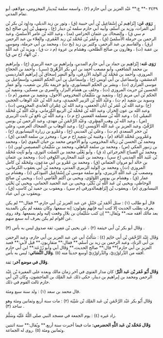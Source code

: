 ٣٤٣٩ -** ع:** عَبْد العزيز بن أَبي حازم (٢) ، واسمه سلمة بْندينار المخزومي، مولاهم، أبو تمام المدني.

**رَوَى عَن:** إِبْرَاهِيم بْن إِسْمَاعِيل بْن أَبي حبيبة (ق) ، وثور بن زيد الديلي، وداود بْن بكر بْن أَبي الفرات، وزيد بن أسلم، وأبيه أبي حازم سلمة بْن دينار (ع) ، وسهيل بْن أَبي صالح (بخ م سي ق) ، والضحاك بن عثمان الحزامي (مد) ، وعبد الله بْن عامر الأَسلميّ، وعبد الرحمن بن حرملة الأَسلميّ (ق) ، وعُمَر بْن مُحَمَّد بْن زيد العُمَري، والعلاء بن عبد الرحمن (رق) ، والقاسم بن عبد الرحمن، وكثير بن زيد (بخ ت) ، ومحمد بن أَبي حرملة، وموسى بن عقبة (ت) ، وهارون بن صالح الطلحي، وهشام بن عروة (م د ت ق) ، ويزيد بْن عَبد اللَّهِ بْن الهاد (خ س ق) .

**رَوَى عَنه:** إِبْرَاهِيم بن حماد بن أَبي حازم المدني، وإبراهيم بن حمة الزبيري (خ) ، وإبراهيم بن محمد الشافعي، وأبو مصعب أحمد بن أَبي بكر الزُّهْرِيّ (سي) ، وأحمد بن الحجاج المروزي، وأحمد بن مُحَمَّد بْن الوليد الأزرقي، وأَبُو النضر إسحاق بْن إبراهيم الفارديسي الدمشقي، وإسماعيل بن أَبي أويس (خ) ، وإسماعيل بن أَبي الحكم الثقفي، وإسماعيل بن موسى الفزاري (ت) ، وبشر بن الحكم النيسابوري، وأبو خزيمة بكار بن شعيب، وأَبُو عمار الحسين بْن حريث المروزي (ت) ، وخلف بن هشام البزار، والسري بن مسكين، وسَعِيد بْن الحكم بْن أَبي مريم (خ) ، وسَعِيد بن سُلَيْمان المخزومي الأحول، وسَعِيد بن منصور (م د) ، وسويد بن سَعِيد (م ت) ، وعَبْد اللَّهِ بْن الزبير الحميدي، وعبد الله بْن عَبْد الوهاب الحجبي (خ) ،وعبد الله بْن عُمَر بْن أبان الجعفي، وعبد الله بْن عِمْران العابدي المخزومي (ت) ، وعبد الله بن عون الخزاز، وعبد الله بْن مُحَمَّد بْن الربيع الكرماني، وعَبْد اللَّهِ بْن مُحَمَّد النفيلي (د) ، وعبد اللَّه بْن مسلمة القعنبي (خ م د) ، وعبد اللَّه بْن نافع بْن ثابت الزبيري (س) ، وعبد الله بْن وهب المِصْرِي، وعَبْد الرَّحْمَنِ بْن مهدي، وعبد الرحمن بْن يونس الرَّقِّيّ، وعبد العزيز بن عَبد اللَّه الأُوَيسي (خ) ، وعبد الوهاب بن الضحاك العرضي، وعلي بْن حجر السعدي (م ت) ، وعلي بْن المديني (خ) ، وعَمْرو بن زرارة النيسابوري (خ) ، وعَمْروبن مُحَمَّد الناقد (م) ، وقتيبة بْن سَعِيد (خ م س) ، ومحرز بن سلمة العدني (ق) ، ومحمد بْن الحسن بْن زبالة المخزومي، وأبو الأَحوص محمد بن حبان البغوي (م) ، ومحمد بن زنبور المكي (س) ، ومحمد بن سلمة الباهلي، ومحمد بن سُلَيْمان المصيصي لوين (د) ، ومحمد بْن الصباح الجرجرائي (د ق) ، وأبو يَعْلَى محمد بن الصلت التوزي، وأبو ثَابِت مُحَمَّد بْن عُبَيد اللَّهِ المديني (خ سي) ، ومحمد بن عُبَيد المحاربي الكوفي (ت) ، ومحمد بن عثمان بن خالد أبو مروان العثماني (ق) ، ومحمد بن عَمْرو بن أَبي مذعون، ومُحَمَّد بْن كامل المروزي (ت) ، ومحمد بن الوليد الزبيري المدني، ومحمد بْن أَبي يعقوب الكرماني، ومصعب بْن عَبد اللَّهِ الزبيري، وأبو سلمة موسى بْن إِسْمَاعِيل التبوذكي (د) ، وهشام بن عمار (ق) ، وهشام بن يونس اللؤلؤي، ويحيى بن أكثم الْقَاضِي (ت) ، ويحيى بْن صالح الوحاظي، ويحيى بْن عَبد اللَّهِ بْن بُكَيْر، ويحيى بن عبد الحميد الحماني، ويحيى بْن يَحْيَى النيسابوري (م) ، ويعقوب بْن إِبْرَاهِيمالدورقي (م سي) ، ويعقوب بن حميد بْن كاسب (ق) ، ويعقوب بن أَبي عباد.

قال أبو طالب (١) : سئل أَحْمَد بْن حَنْبَلٍ عن عبد العزيز بْن أَبي حازم،** فقال:** لم يكن يعرف بطلب الحديث إلا كتب أبيه فإنهم يقولون: إنه سمعها. وكان يتفقه لم يكن بالمدينة بعد مالك أفقه منه،** ويُقال:** إن كتب سُلَيْمان بن بلال وقعت إليه ولم يسمعها. وقد روى عن أقوام لم يكن يعرف أنه سمع منهم.

وَقَال أبو بكر بْن أَبي خيثمة (٢) ، عَن يحيى بْن مَعِين، ثقة صدوق ليس به بأس (٣) .

وَقَال عَبْد الرَّحْمَنِ بْن أَبي حَاتِم (٤) : سَأَلتُ أبي عن عبد العزيز بن أَبي حازم، وعبد الرحمن بن أَبي الزناد، وعبد الرحمن بن زيد بن أسلم،** فقال:** متقاربون.** قيل لأبي:** فعبد العزيز بن أَبي حازم؟** قال:** صالح الحديث،** وَقَال أبي وأبو زُرْعَة:** ابن أَبي حازم أفقه من الدَّراوَرْدِيّ، والدَّراوَرْدِيّ أوسع حديثاً منه (٥) .**وَقَال النَّسَائي:** ليس به بأس.

**وَقَال في موضع آخر:** ثقة.

**وَقَال أَبُو عُمَر بْن عَبد الْبَرِّ:** كان مدار الفتوى في آخر زمان مالك وبعده على المغيرة بْن عَبْد الرحمن ومحمد بن إبراهيم بن دينار، حكى ذلك عَبد المَلِك بن الماجشون، وكان ابْن أَبي حازم ثالث القوم في ذلك.

قال محمد بن سعد (١) : ولد سنة سبع ومئة.

وَقَال أَبُو بكر عَبْد الرَّحْمَنِ بْن عَبد المَلِك بْن شَيْبَة (٢) : مات سنة أربع وثمانين ومئة وهو ساجد (٣) .

زاد غيره (٤) : يوم الجمعة في مسجد النبي صلى اللَّهُ عَلَيْه وسَلَّمَ.

**وَقَال مُحَمَّد بْن عَبد اللَّهِ الحضرمي:** مات فيما أخبرت سنة أربع.** ويُقال:** سنة اثنتين وثمانين ومئة (٥) .روى له الجماعة.